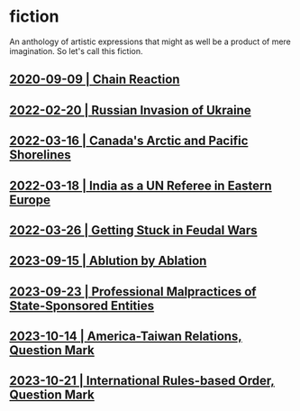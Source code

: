 # fiction
An anthology of artistic expressions that might as well be a product of mere imagination. So let's call this fiction.

## [2020-09-09 | Chain Reaction](https://github.com/callthis/fiction/blob/master/chain-reaction.md)

## [2022-02-20 | Russian Invasion of Ukraine](https://github.com/callthis/fiction/blob/master/what-if-russia.md)

## [2022-03-16 | Canada's Arctic and Pacific Shorelines](https://github.com/callthis/fiction/blob/master/what-if-wars-reach-canada.md)

## [2022-03-18 | India as a UN Referee in Eastern Europe](https://github.com/callthis/fiction/blob/master/what-if-india-sent-peacekeepers-to-moldova.md)

## [2022-03-26 | Getting Stuck in Feudal Wars](https://github.com/callthis/fiction/blob/master/russia-nato-feudal-wars.md)

## [2023-09-15 | Ablution by Ablation](https://github.com/callthis/fiction/blob/master/ablution-by-ablation.md)

## [2023-09-23 | Professional Malpractices of State-Sponsored Entities](https://github.com/callthis/fiction/blob/master/professional-malpractices-of-state-sponsored-entities.md)

## [2023-10-14 | America-Taiwan Relations, Question Mark](https://github.com/callthis/fiction/blob/master/america-taiwan-relations-question-mark.md)

## [2023-10-21 | International Rules-based Order, Question Mark](https://github.com/callthis/fiction/blob/master/international-rules-based-order-question-mark.md)
